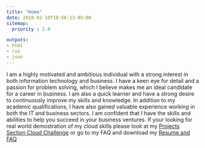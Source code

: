```yaml
---
title: "Home"
date: 2018-02-10T18:56:13-05:00
sitemap:
  priority : 1.0

outputs:
- html
- rss
- json
---
```

I am a highly motivated and ambitious individual with a strong interest in both information technology and business. I have a keen eye for detail and a passion for problem solving, which I believe makes me an ideal candidate for a career in business. I am also a quick learner and have a strong desire to continuously improve my skills and knowledge. In addition to my academic qualifications, I have also gained valuable experience working in both the IT and business sectors. I am confident that I have the skills and abilities to help you succeed in your business ventures.  If your looking for real world demostration of my cloud skills please look at my [Projects Section Cloud Challenge](/projects/creations/cloud-resume-challenge.html) or go to my FAQ and download my [Resume and FAQ](/blog/resume-faq.html)

